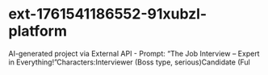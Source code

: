 # ext-1761541186552-91xubzl-platform
AI-generated project via External API - Prompt: “The Job Interview – Expert in Everything!”Characters:Interviewer (Boss type, serious)Candidate (Ful
